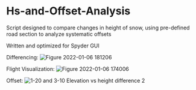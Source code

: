 # Hs-and-Offset-Analysis
Script designed to compare changes in height of snow, using pre-defined road section to analyze systematic offsets

Written and optimized for Spyder GUI

Differencing:
![Figure 2022-01-06 181206](https://user-images.githubusercontent.com/44550282/148475215-0017b140-0351-4b69-bccd-27c06901845b.png)




Flight Visualization:
![Figure 2022-01-06 174006](https://user-images.githubusercontent.com/44550282/148473477-768ab9a3-3624-4c7e-b01a-21874be15ea6.png)


Offset:
![1-20 and 3-10 Elevation vs  height difference 2](https://user-images.githubusercontent.com/44550282/148475604-d1fb7aad-07a5-4d25-86b5-f75383a68b86.png)
